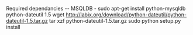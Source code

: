 Required dependancies --
MSQLDB - sudo apt-get install python-mysqldb
python-dateutil 1.5
wget http://labix.org/download/python-dateutil/python-dateutil-1.5.tar.gz
tar xzf python-dateutil-1.5.tar.gz
sudo python setup.py install
